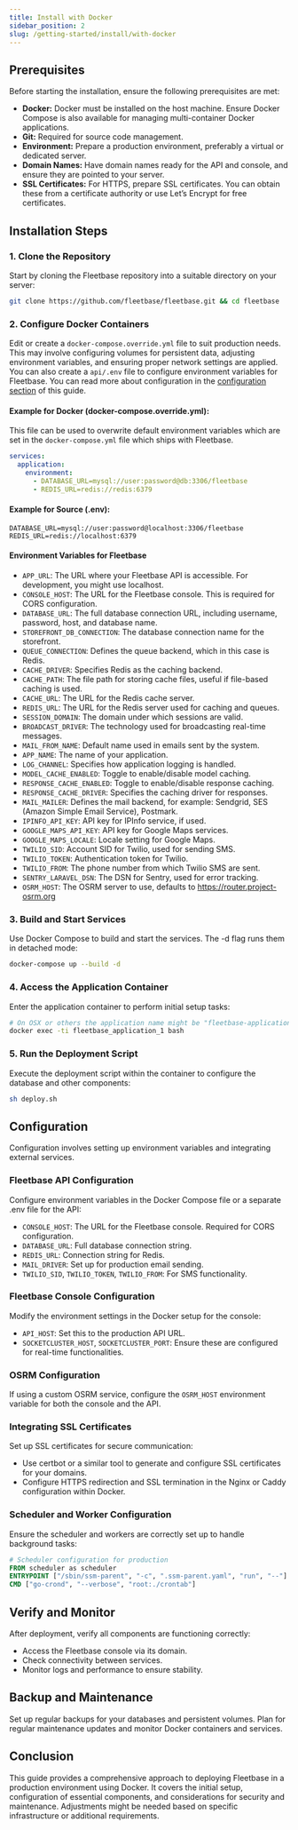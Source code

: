 ```yaml
---
title: Install with Docker
sidebar_position: 2
slug: /getting-started/install/with-docker
---
```


## Prerequisites

Before starting the installation, ensure the following prerequisites are met:

- **Docker:** Docker must be installed on the host machine. Ensure Docker Compose is also available for managing multi-container Docker applications.
- **Git:** Required for source code management.
- **Environment:** Prepare a production environment, preferably a virtual or dedicated server.
- **Domain Names:** Have domain names ready for the API and console, and ensure they are pointed to your server.
- **SSL Certificates:** For HTTPS, prepare SSL certificates. You can obtain these from a certificate authority or use Let’s Encrypt for free certificates.

## Installation Steps

### 1. Clone the Repository

Start by cloning the Fleetbase repository into a suitable directory on your server:
```bash
git clone https://github.com/fleetbase/fleetbase.git && cd fleetbase
```

### 2. Configure Docker Containers

Edit or create a `docker-compose.override.yml` file to suit production needs. This may involve configuring volumes for persistent data, adjusting environment variables, and ensuring proper network settings are applied. You can also create a `api/.env` file to configure environment variables for Fleetbase. You can read more about configuration in the [configuration section](/getting-started/configuration) of this guide.

#### Example for Docker (docker-compose.override.yml):

This file can be used to overwrite default environment variables which are set in the `docker-compose.yml` file which ships with Fleetbase.

```yaml
services:
  application:
    environment:
      - DATABASE_URL=mysql://user:password@db:3306/fleetbase
      - REDIS_URL=redis://redis:6379
```

#### Example for Source (.env):

```plaintext
DATABASE_URL=mysql://user:password@localhost:3306/fleetbase
REDIS_URL=redis://localhost:6379
```

#### Environment Variables for Fleetbase

- `APP_URL`: The URL where your Fleetbase API is accessible. For development, you might use localhost.
- `CONSOLE_HOST`: The URL for the Fleetbase console. This is required for CORS configuration.
- `DATABASE_URL`: The full database connection URL, including username, password, host, and database name.
- `STOREFRONT_DB_CONNECTION`: The database connection name for the storefront.
- `QUEUE_CONNECTION`: Defines the queue backend, which in this case is Redis.
- `CACHE_DRIVER`: Specifies Redis as the caching backend.
- `CACHE_PATH`: The file path for storing cache files, useful if file-based caching is used.
- `CACHE_URL`: The URL for the Redis cache server.
- `REDIS_URL`: The URL for the Redis server used for caching and queues.
- `SESSION_DOMAIN`: The domain under which sessions are valid.
- `BROADCAST_DRIVER`: The technology used for broadcasting real-time messages.
- `MAIL_FROM_NAME`: Default name used in emails sent by the system.
- `APP_NAME`: The name of your application.
- `LOG_CHANNEL`: Specifies how application logging is handled.
- `MODEL_CACHE_ENABLED`: Toggle to enable/disable model caching.
- `RESPONSE_CACHE_ENABLED`: Toggle to enable/disable response caching.
- `RESPONSE_CACHE_DRIVER`: Specifies the caching driver for responses.
- `MAIL_MAILER`: Defines the mail backend, for example: Sendgrid, SES (Amazon Simple Email Service), Postmark.
- `IPINFO_API_KEY`: API key for IPInfo service, if used.
- `GOOGLE_MAPS_API_KEY`: API key for Google Maps services.
- `GOOGLE_MAPS_LOCALE`: Locale setting for Google Maps.
- `TWILIO_SID`: Account SID for Twilio, used for sending SMS.
- `TWILIO_TOKEN`: Authentication token for Twilio.
- `TWILIO_FROM`: The phone number from which Twilio SMS are sent.
- `SENTRY_LARAVEL_DSN`: The DSN for Sentry, used for error tracking.
- `OSRM_HOST`: The OSRM server to use, defaults to https://router.project-osrm.org

### 3. Build and Start Services

Use Docker Compose to build and start the services. The -d flag runs them in detached mode:
```bash
docker-compose up --build -d
```

### 4. Access the Application Container

Enter the application container to perform initial setup tasks:
```bash
# On OSX or others the application name might be "fleetbase-application-1"
docker exec -ti fleetbase_application_1 bash
```

### 5. Run the Deployment Script

Execute the deployment script within the container to configure the database and other components:
```bash
sh deploy.sh
```

## Configuration

Configuration involves setting up environment variables and integrating external services.

### Fleetbase API Configuration

Configure environment variables in the Docker Compose file or a separate .env file for the API:

- `CONSOLE_HOST`: The URL for the Fleetbase console. Required for CORS configuration.
- `DATABASE_URL`: Full database connection string.
- `REDIS_URL`: Connection string for Redis.
- `MAIL_DRIVER`: Set up for production email sending.
- `TWILIO_SID`, `TWILIO_TOKEN`, `TWILIO_FROM`: For SMS functionality.

### Fleetbase Console Configuration

Modify the environment settings in the Docker setup for the console:

- `API_HOST`: Set this to the production API URL.
- `SOCKETCLUSTER_HOST`, `SOCKETCLUSTER_PORT`: Ensure these are configured for real-time functionalities.

### OSRM Configuration

If using a custom OSRM service, configure the `OSRM_HOST` environment variable for both the console and the API.

### Integrating SSL Certificates

Set up SSL certificates for secure communication:

- Use certbot or a similar tool to generate and configure SSL certificates for your domains.
- Configure HTTPS redirection and SSL termination in the Nginx or Caddy configuration within Docker.

### Scheduler and Worker Configuration
Ensure the scheduler and workers are correctly set up to handle background tasks:

```dockerfile
# Scheduler configuration for production
FROM scheduler as scheduler
ENTRYPOINT ["/sbin/ssm-parent", "-c", ".ssm-parent.yaml", "run", "--"]
CMD ["go-crond", "--verbose", "root:./crontab"]
```

## Verify and Monitor

After deployment, verify all components are functioning correctly:

- Access the Fleetbase console via its domain.
- Check connectivity between services.
- Monitor logs and performance to ensure stability.

## Backup and Maintenance

Set up regular backups for your databases and persistent volumes. Plan for regular maintenance updates and monitor Docker containers and services.

## Conclusion

This guide provides a comprehensive approach to deploying Fleetbase in a production environment using Docker. It covers the initial setup, configuration of essential components, and considerations for security and maintenance. Adjustments might be needed based on specific infrastructure or additional requirements.